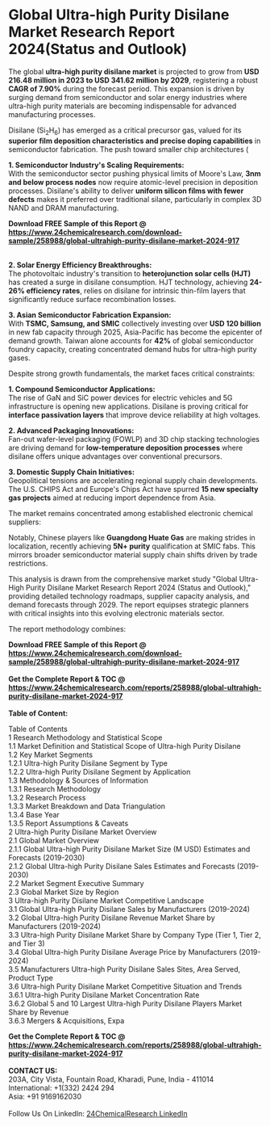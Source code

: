 <h1>Global Ultra-high Purity Disilane Market Research Report 2024(Status and Outlook)</h1><p>The global <strong>ultra-high purity disilane market</strong> is projected to grow from <strong>USD 216.48 million in 2023 to USD 341.62 million by 2029</strong>, registering a robust <strong>CAGR of 7.90%</strong> during the forecast period. This expansion is driven by surging demand from semiconductor and solar energy industries where ultra-high purity materials are becoming indispensable for advanced manufacturing processes.</p><p>Disilane (Si<sub>2</sub>H<sub>6</sub>) has emerged as a critical precursor gas, valued for its <strong>superior film deposition characteristics and precise doping capabilities</strong> in semiconductor fabrication. The push toward smaller chip architectures (

</p><p><strong>1. Semiconductor Industry's Scaling Requirements:</strong><br>
With the semiconductor sector pushing physical limits of Moore's Law, <strong>3nm and below process nodes</strong> now require atomic-level precision in deposition processes. Disilane's ability to deliver <strong>uniform silicon films with fewer defects</strong> makes it preferred over traditional silane, particularly in complex 3D NAND and DRAM manufacturing.</p><div><b>Download FREE Sample of this Report @ 
            <a href="https://www.24chemicalresearch.com/download-sample/258988/global-ultrahigh-purity-disilane-market-2024-917">
            https://www.24chemicalresearch.com/download-sample/258988/global-ultrahigh-purity-disilane-market-2024-917</a></b></div><br><p><strong>2. Solar Energy Efficiency Breakthroughs:</strong><br>
The photovoltaic industry's transition to <strong>heterojunction solar cells (HJT)</strong> has created a surge in disilane consumption. HJT technology, achieving <strong>24-26% efficiency rates</strong>, relies on disilane for intrinsic thin-film layers that significantly reduce surface recombination losses.</p><p><strong>3. Asian Semiconductor Fabrication Expansion:</strong><br>
With <strong>TSMC, Samsung, and SMIC</strong> collectively investing over <strong>USD 120 billion</strong> in new fab capacity through 2025, Asia-Pacific has become the epicenter of demand growth. Taiwan alone accounts for <strong>42%</strong> of global semiconductor foundry capacity, creating concentrated demand hubs for ultra-high purity gases.</p><p>Despite strong growth fundamentals, the market faces critical constraints:</p><p><strong>1. Compound Semiconductor Applications:</strong><br>
The rise of GaN and SiC power devices for electric vehicles and 5G infrastructure is opening new applications. Disilane is proving critical for <strong>interface passivation layers</strong> that improve device reliability at high voltages.</p><p><strong>2. Advanced Packaging Innovations:</strong><br>
Fan-out wafer-level packaging (FOWLP) and 3D chip stacking technologies are driving demand for <strong>low-temperature deposition processes</strong> where disilane offers unique advantages over conventional precursors.</p><p><strong>3. Domestic Supply Chain Initiatives:</strong><br>
Geopolitical tensions are accelerating regional supply chain developments. The U.S. CHIPS Act and Europe's Chips Act have spurred <strong>15 new specialty gas projects</strong> aimed at reducing import dependence from Asia.</p><p>The market remains concentrated among established electronic chemical suppliers:</p><p>Notably, Chinese players like <strong>Guangdong Huate Gas</strong> are making strides in localization, recently achieving <strong>5N+ purity</strong> qualification at SMIC fabs. This mirrors broader semiconductor material supply chain shifts driven by trade restrictions.</p><p>This analysis is drawn from the comprehensive market study "Global Ultra-High Purity Disilane Market Research Report 2024 (Status and Outlook)," providing detailed technology roadmaps, supplier capacity analysis, and demand forecasts through 2029. The report equipses strategic planners with critical insights into this evolving electronic materials sector.</p><p>The report methodology combines:</p><div><b>Download FREE Sample of this Report @ 
            <a href="https://www.24chemicalresearch.com/download-sample/258988/global-ultrahigh-purity-disilane-market-2024-917">
            https://www.24chemicalresearch.com/download-sample/258988/global-ultrahigh-purity-disilane-market-2024-917</a></b></div><br><div><b>Get the Complete Report & TOC @ 
            <a href="https://www.24chemicalresearch.com/reports/258988/global-ultrahigh-purity-disilane-market-2024-917">
            https://www.24chemicalresearch.com/reports/258988/global-ultrahigh-purity-disilane-market-2024-917</a></b></div><br>
            <b>Table of Content:</b><p>Table of Contents<br />
1 Research Methodology and Statistical Scope<br />
1.1 Market Definition and Statistical Scope of Ultra-high Purity Disilane<br />
1.2 Key Market Segments<br />
1.2.1 Ultra-high Purity Disilane Segment by Type<br />
1.2.2 Ultra-high Purity Disilane Segment by Application<br />
1.3 Methodology & Sources of Information<br />
1.3.1 Research Methodology<br />
1.3.2 Research Process<br />
1.3.3 Market Breakdown and Data Triangulation<br />
1.3.4 Base Year<br />
1.3.5 Report Assumptions & Caveats<br />
2 Ultra-high Purity Disilane Market Overview<br />
2.1 Global Market Overview<br />
2.1.1 Global Ultra-high Purity Disilane Market Size (M USD) Estimates and Forecasts (2019-2030)<br />
2.1.2 Global Ultra-high Purity Disilane Sales Estimates and Forecasts (2019-2030)<br />
2.2 Market Segment Executive Summary<br />
2.3 Global Market Size by Region<br />
3 Ultra-high Purity Disilane Market Competitive Landscape<br />
3.1 Global Ultra-high Purity Disilane Sales by Manufacturers (2019-2024)<br />
3.2 Global Ultra-high Purity Disilane Revenue Market Share by Manufacturers (2019-2024)<br />
3.3 Ultra-high Purity Disilane Market Share by Company Type (Tier 1, Tier 2, and Tier 3)<br />
3.4 Global Ultra-high Purity Disilane Average Price by Manufacturers (2019-2024)<br />
3.5 Manufacturers Ultra-high Purity Disilane Sales Sites, Area Served, Product Type<br />
3.6 Ultra-high Purity Disilane Market Competitive Situation and Trends<br />
3.6.1 Ultra-high Purity Disilane Market Concentration Rate<br />
3.6.2 Global 5 and 10 Largest Ultra-high Purity Disilane Players Market Share by Revenue<br />
3.6.3 Mergers & Acquisitions, Expa</p><div><b>Get the Complete Report & TOC @ 
            <a href="https://www.24chemicalresearch.com/reports/258988/global-ultrahigh-purity-disilane-market-2024-917">
            https://www.24chemicalresearch.com/reports/258988/global-ultrahigh-purity-disilane-market-2024-917</a></b></div><br><b>CONTACT US:</b><br>
            203A, City Vista, Fountain Road, Kharadi, Pune, India - 411014<br>
            International: +1(332) 2424 294<br>
            Asia: +91 9169162030 <br><br>
            Follow Us On LinkedIn: <a href="https://www.linkedin.com/company/24chemicalresearch/">24ChemicalResearch LinkedIn</a>